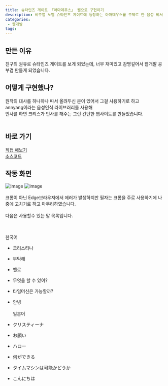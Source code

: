```yaml
---
title: 슈타인즈 게이트 「아마데우스」 웹으로 구현하기
description: 비주얼 노벨 슈타인즈 게이트에 등장하는 아마데우스를 주제로 한 음성 비서
categories:
 - 웹개발
tags:
---
```


## 만든 이유
친구의 권유로 슈타인즈 게이트를 보게 되었는데, 너무 재미있고 감명깊어서 웹개발 공부겸 만들게 되었습니다.
<br>
## 어떻게 구현했나?

원작의 대사를 하나하나 따서 올려두신 분이 있어서 그걸 사용하기로 하고<br>
annyang이라는 음성인식 라이브러리를 사용해<br>
인사를 하면 크리스가 인사를 해주는 그런 간단한 웹사이트를 만들었습니다.<br>
<br>
## 바로 가기

[직접 해보기](https://amadeusjs.netlify.app/)
<br>
[소스코드](https://github.com/progrm-github/AMADEUS_JAVASCRIPT-2)
<br>
## 작동 화면

![image](https://user-images.githubusercontent.com/95138574/160237951-1d4f479d-d35e-46e4-8ad3-2d2f037fce6e.png)
![image](https://user-images.githubusercontent.com/95138574/160237945-e27ae6f0-7736-484a-b0eb-2b54de02e8d0.png)
<br><br>
크롬이 아닌 Edge브라우저에서 에러가 발생하지만 필자는 크롬을 주로 사용하기에 나중에 고치기로 하고 마무리하였습니다.
<br><br>
다음은 사용할수 있는 말 목록입니다.
<br><br><br>

한국어<br>

* 크리스티나 <br>
* 부탁해 <br>
* 헬로 <br>
* 무엇을 할 수 있어? <br>
* 타임머신은 가능할까? <br>
* 안녕
<br><br>
일본어<br>

* クリスティーナ <br>
* お願い <br>
* ハロー <br>
* 何ができる <br>
* タイムマシンは可能かどうか <br>
* こんにちは
